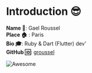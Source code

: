 # Introduction :sunglasses:  
**Name :name_badge:**:  Gael Roussel  
**Place :house:** : Paris  
**Bio :mortar_board:**: Ruby & Dart (Flutter) dev'  
**GitHub :id:**: [groussel](https://github.com/groussel42)  
  
![Awesome](https://awesome.re/badge.svg)  
